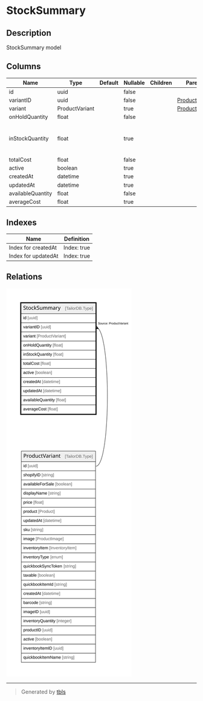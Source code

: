 # StockSummary

## Description

StockSummary model

## Columns

| Name | Type | Default | Nullable | Children | Parents | Comment |
| ---- | ---- | ------- | -------- | -------- | ------- | ------- |
| id | uuid |  | false |  |  |  |
| variantID | uuid |  | false |  | [ProductVariant](ProductVariant.md) | Variant ID |
| variant | ProductVariant |  | true |  | [ProductVariant](ProductVariant.md) | Variant |
| onHoldQuantity | float |  | false |  |  | onHoldQuantity |
| inStockQuantity | float |  | true |  |  | DO NOT UPDATE FROM THE FRONT END. The quantity of the product in stock. |
| totalCost | float |  | false |  |  | totalCost |
| active | boolean |  | true |  |  | active |
| createdAt | datetime |  | true |  |  | createdAt |
| updatedAt | datetime |  | true |  |  | updatedAt |
| availableQuantity | float |  | false |  |  | availableQuantity |
| averageCost | float |  | true |  |  | averageCost |

## Indexes

| Name | Definition |
| ---- | ---------- |
| Index for createdAt | Index: true |
| Index for updatedAt | Index: true |

## Relations

![er](StockSummary.svg)

---

> Generated by [tbls](https://github.com/k1LoW/tbls)

